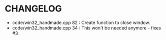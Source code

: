 # CHANGELOG
 - code/win32_handmade.cpp  82 : Create function to close window.
 - code/win32_handmade.cpp  34 : This won't be needed anymore - fixes #3
